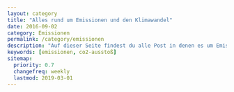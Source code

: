 ```yaml
---
layout: category
title: "Alles rund um Emissionen und den Klimawandel"
date: 2016-09-02
category: Emissionen
permalink: /category/emissionen
description: "Auf dieser Seite findest du alle Post in denen es um Emissionen, Co2-Ausstoß, den Ökologischen Fußabdruck und den Klimawandel im Allgemeinen geht. Hier erfährst du was einzelne Bereiche deines Lebens für einen Einfluss auf das Klima haben können und wie du etwas verbessern kannst."
keywords: [emissionen, co2-ausstoß]
sitemap:
  priority: 0.7
  changefreq: weekly
  lastmod: 2019-03-01
---
```

